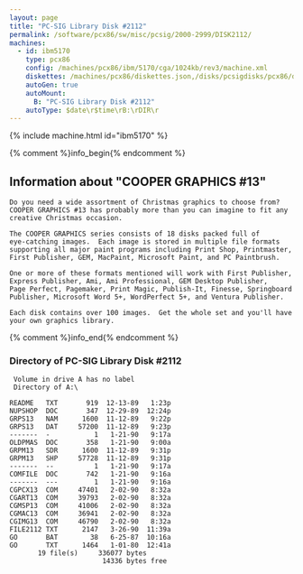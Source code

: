 ```yaml
---
layout: page
title: "PC-SIG Library Disk #2112"
permalink: /software/pcx86/sw/misc/pcsig/2000-2999/DISK2112/
machines:
  - id: ibm5170
    type: pcx86
    config: /machines/pcx86/ibm/5170/cga/1024kb/rev3/machine.xml
    diskettes: /machines/pcx86/diskettes.json,/disks/pcsigdisks/pcx86/diskettes.json
    autoGen: true
    autoMount:
      B: "PC-SIG Library Disk #2112"
    autoType: $date\r$time\rB:\rDIR\r
---
```


{% include machine.html id="ibm5170" %}

{% comment %}info_begin{% endcomment %}

## Information about "COOPER GRAPHICS #13"

    Do you need a wide assortment of Christmas graphics to choose from?
    COOPER GRAPHICS #13 has probably more than you can imagine to fit any
    creative Christmas occasion.
    
    The COOPER GRAPHICS series consists of 18 disks packed full of
    eye-catching images.  Each image is stored in multiple file formats
    supporting all major paint programs including Print Shop, Printmaster,
    First Publisher, GEM, MacPaint, Microsoft Paint, and PC Paintbrush.
    
    One or more of these formats mentioned will work with First Publisher,
    Express Publisher, Ami, Ami Professional, GEM Desktop Publisher,
    Page Perfect, Pagemaker, Print Magic, Publish-It, Finesse, Springboard
    Publisher, Microsoft Word 5+, WordPerfect 5+, and Ventura Publisher.
    
    Each disk contains over 100 images.  Get the whole set and you'll have
    your own graphics library.
{% comment %}info_end{% endcomment %}


### Directory of PC-SIG Library Disk #2112

     Volume in drive A has no label
     Directory of A:\

    README   TXT       919  12-13-89   1:23p
    NUPSHOP  DOC       347  12-29-89  12:24p
    GRPS13   NAM      1600  11-12-89   9:22p
    GRPS13   DAT     57200  11-12-89   9:23p
    -------  -           1   1-21-90   9:17a
    OLDPMAS  DOC       358   1-21-90   9:00a
    GRPM13   SDR      1600  11-12-89   9:31p
    GRPM13   SHP     57728  11-12-89   9:31p
    -------  --          1   1-21-90   9:17a
    COMFILE  DOC       742   1-21-90   9:16a
    -------  ---         1   1-21-90   9:16a
    CGPCX13  COM     47401   2-02-90   8:32a
    CGART13  COM     39793   2-02-90   8:32a
    CGMSP13  COM     41006   2-02-90   8:32a
    CGMAC13  COM     36941   2-02-90   8:32a
    CGIMG13  COM     46790   2-02-90   8:32a
    FILE2112 TXT      2147   3-26-90  11:39a
    GO       BAT        38   6-25-87  10:16a
    GO       TXT      1464   1-01-80  12:41a
           19 file(s)     336077 bytes
                           14336 bytes free

